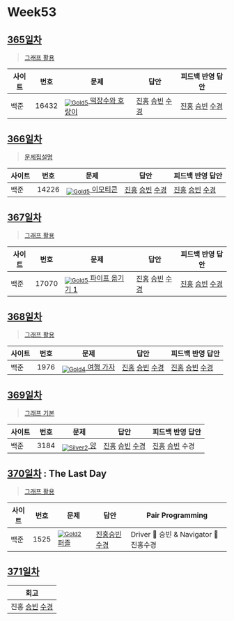 <!-- tier 리스트 S -->
[Unrated]: https://user-images.githubusercontent.com/33937365/126247607-85783912-c11a-4d50-ac36-8cc7dcb75cd2.png
[NotRated]: https://user-images.githubusercontent.com/33937365/135189055-c3508249-b361-4948-8c36-a74b690cd346.png
[Bronze5]: https://user-images.githubusercontent.com/33937365/126247611-e362d727-17a4-4737-a232-5827e185ab7c.png
[Bronze4]: https://user-images.githubusercontent.com/33937365/126247612-89cbc675-e1d4-43a2-950b-1cb014dca697.png
[Bronze3]: https://user-images.githubusercontent.com/33937365/126247613-b8408610-7bc4-40f8-804f-a30a45ddbb68.png
[Bronze2]: https://user-images.githubusercontent.com/33937365/126247614-d85dc6ff-a520-4c00-82bd-eb593b156bd8.png
[Bronze1]: https://user-images.githubusercontent.com/33937365/126247616-04b2ab30-9891-4b7b-8cb4-38e99b97e834.png
[Silver5]: https://user-images.githubusercontent.com/33937365/126247618-38c5c905-672b-4d75-808e-8a7d45ea577d.png
[Silver4]: https://user-images.githubusercontent.com/33937365/126247620-ba2d1b96-b0aa-4b88-80c5-71569c69bbc3.png
[Silver3]: https://user-images.githubusercontent.com/33937365/126247621-1b55b7f4-3a79-4348-8a63-f00c1813853e.png
[Silver2]: https://user-images.githubusercontent.com/33937365/126247622-a83b30a9-6618-4593-b775-6f6730afd3f6.png
[Silver1]: https://user-images.githubusercontent.com/33937365/126247625-8d82f8ab-6f95-4ef8-a243-be31f548596e.png
[Gold5]: https://user-images.githubusercontent.com/33937365/126247627-2979d4d5-915a-4c4e-adb7-c171f9bafe28.png
[Gold4]: https://user-images.githubusercontent.com/33937365/126247629-b24e1e24-4579-450f-bc3c-f166361091dd.png
[Gold3]: https://user-images.githubusercontent.com/33937365/126247630-80fb15af-debc-451d-a937-6c9c6bfa693b.png
[Gold2]: https://user-images.githubusercontent.com/33937365/126247633-7112f6a6-57da-4d1d-953f-5414ba8ffc3d.png
[Gold1]: https://user-images.githubusercontent.com/33937365/126247635-42bd3af9-e129-4379-b44a-22d75de3def6.png
<!-- tier 리스트 E -->

# Week53

## [365일차](Day365)

> [그래프 활용](https://www.acmicpc.net/group/workbook/view/9797/39960)

| 사이트 | 번호 | 문제                 | 답안                | 피드백 반영 답안    |
| ------ | ---- | -------------------- | ------------------- | ------------------- |
| 백준   | 16432 | [<sub>![Gold5]</sub> 떡장수와 호랑이](https://www.acmicpc.net/problem/16432) | [진홍](Day365/boj16432_kjh.java) [승빈](Day365/boj16432_wsb.java) [수경](Day365/boj16432_hsk.js) | [진홍](Day365/boj16432_kjh_fb.java) [승빈](Day365/boj16432_wsb_fb.java) [수경](Day365/boj16432_hsk.js) |

## [366일차](Day366)

> [문제집설명](https://www.acmicpc.net/group/workbook/view/9797/39981)

| 사이트 | 번호 | 문제                 | 답안                | 피드백 반영 답안    |
| ------ | ---- | -------------------- | ------------------- | ------------------- |
| 백준   | 14226 | [<sub>![Gold5]</sub> 이모티콘](https://www.acmicpc.net/problem/14226) | [진홍](Day366/boj14226_kjh.java) [승빈](Day366/boj14226_wsb.java) [수경](Day366/boj14226_hsk.js) | [진홍](Day366/boj14226_kjh.java) [승빈](Day366/boj14226_wsb_fb.java) [수경](Day366/boj14226_hsk.js) |

## [367일차](Day367)

> [그래프 활용](https://www.acmicpc.net/group/workbook/view/9797/40025)

| 사이트 | 번호 | 문제                 | 답안                | 피드백 반영 답안    |
| ------ | ---- | -------------------- | ------------------- | ------------------- |
| 백준   | 17070    | [<sub>![Gold5]</sub> 파이프 옮기기 1](https://www.acmicpc.net/problem/17070) | [진홍](Day367/boj17070_kjh.java) [승빈](Day367/boj17070_wsb.java) [수경](Day367/boj17070_hsk.js) | [진홍](Day367/boj17070_kjh.java) [승빈](Day367/boj17070_wsb.java) [수경](Day367/boj17070_hsk.js) |

## [368일차](Day368)

> [그래프 활용](https://www.acmicpc.net/group/workbook/view/9797/40055)

| 사이트 | 번호 | 문제                 | 답안                | 피드백 반영 답안    |
| ------ | ---- | -------------------- | ------------------- | ------------------- |
| 백준   | 1976 | [<sub>![Gold4]</sub> 여행 가자](https://www.acmicpc.net/problem/1976) | [진홍](Day368/boj1976_kjh.java) [승빈](Day368/boj1976_wsb.java) [수경](Day368/boj1976_hsk.js) | [진홍](Day368/boj1976_kjh.java) [승빈](Day368/boj1976_wsb.java) [수경](Day368/boj1976_hsk.js) |

## [369일차](Day369)

> [그래프 기본](https://www.acmicpc.net/group/workbook/view/9797/40056)

| 사이트 | 번호 | 문제                 | 답안                | 피드백 반영 답안    |
| ------ | ---- | -------------------- | ------------------- | ------------------- |
| 백준   | 3184 | [<sub>![Silver2]</sub> 양](https://www.acmicpc.net/problem/3184) | [진홍](Day369/boj3184_kjh.java) [승빈](Day369/boj3184_wsb.java) [수경](Day369/boj3184_hsk.js) | [진홍](Day369/boj3184_kjh.java) [승빈](Day369/boj3184_wsb.java) 수경 |

## [370일차](Day370) : The Last Day

> [그래프 활용](https://www.acmicpc.net/group/workbook/view/9797/40084)

| 사이트 | 번호 | 문제                 | 답안                | Pair Programming    |
| ------ | ---- | -------------------- | ------------------- | ------------------- |
| 백준   | 1525    | [<sub>![Gold2]</sub> 퍼즐](https://www.acmicpc.net/problem/1525) | [진홍승빈수경](Day370/boj1525_kjhwsbhsk.java) | Driver 🚗 승빈 & Navigator 🧭 진홍수경 |

## [371일차](Day371)

| 회고 |
| ------ |
| 진홍 [승빈](Day371/wsb.md) [수경](Day371/hsk.md) |
